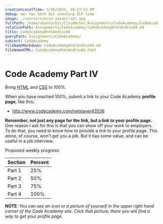 ```yaml
---
creationLocalTime: 3/26/2022, 10:23:53 AM
debug: aec has both but checking ELF code
image: ./course/course-javascript.jpg
fullPath: /home/ubuntu/Git/CloudNotes/Assignments/CodeAcademy/CodeAcademyHtmlAndCss04.md
relativePath: Assignments/CodeAcademy/CodeAcademyHtmlAndCss04.md
title: CodeAcademyHtmlAndCss04
queryPath: Assignments/CodeAcademy/
subject: CodeAcademy
fileNameMarkdown: CodeAcademyHtmlAndCss04.md
fileNameHTML: CodeAcademyHtmlAndCss04.html
---
```



<!-- toc -->
<!-- tocstop -->

# Code Academy Part IV

Bring [HTML](https://www.codecademy.com/learn/learn-html) and [CSS](https://www.codecademy.com/learn/learn-css) to 100%.

When you have reached 100%, submit a link to your Code Academy **profile page**, like this:

- <http://www.codecademy.com/netslayer43536>

**Remember, not just any page for the link, but a link to your profile page.** One reason I ask for this is that you can show off your work to employers. To do that, you need to know how to provide a link to your profile page. This alone, of course, won't get you a job. But it has some value, and can be useful in a job interview.

Proposed weekly progress:

| Section     | Percent     |
| :------------- | :------------- |
| Part 1 | 25% |
| Part 2 | 50% |
| Part 3 | 75% |
| Part 4 | 100% |

**NOTE**: _You can see an icon or a picture of yourself in the upper right hand corner of the Code Academy site. Click that picture, there you will find a way to get your profile page._
